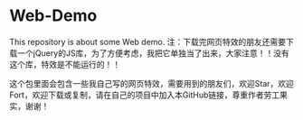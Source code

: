 # Web-Demo
This repository is about some Web demo.
注：下载完网页特效的朋友还需要下载一个jQuery的JS库，为了方便考虑，我把它单独当了出来，大家注意！！没有这个库，特效是不能运行的！！

这个包里面会包含一些我自己写的网页特效，需要用到的朋友们，欢迎Star，欢迎Fort，欢迎下载或复制，请在自己的项目中加入本GitHub链接，尊重作者劳工果实，谢谢！
